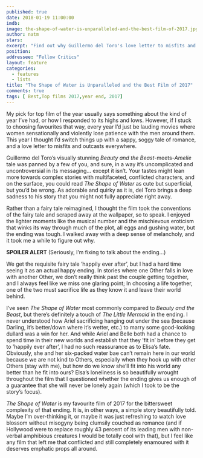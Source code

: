 ```yaml
---
published: true
date: 2018-01-19 11:00:00
imdb: 
image: the-shape-of-water-is-unparalleled-and-the-best-film-of-2017.jpg
author: natm 
stars: 
excerpt: "Find out why Guillermo del Toro's love letter to misfits and outcasts is Nat Master's pick of the year."
position: 
addressee: "Fellow Critics"
layout: feature
categories: 
  - features
  - lists
title: "The Shape of Water is Unparalleled and the Best Film of 2017"
comments: true
tags: [ Best,Top films 2017,year end, 2017]
---
```

My pick for top film of the year usually says something about the kind of year I’ve had, or how I responded to its highs and lows. However, if I stuck to choosing favourites that way, every year I’d just be lauding movies where women sensationally and violently lose patience with the men around them. This year I thought I’d switch things up with a sappy, soggy tale of romance, and a love letter to misfits and outcasts everywhere.

Guillermo del Toro’s visually stunning _Beauty and the Beast_-meets-_Amelie_ tale was panned by a few of you, and sure, in a way it’s uncomplicated and uncontroversial in its messaging… except it isn’t. Your tastes might lean more towards complex stories with multifaceted, conflicted characters, and on the surface, you could read _The Shape of Water_ as cute but superficial, but you’d be wrong. As adorable and quirky as it is, del Toro brings a deep sadness to his story that you might not fully appreciate right away.

Rather than a fairy tale reimagined, I thought the film took the conventions of the fairy tale and scraped away at the wallpaper, so to speak. I enjoyed the lighter moments like the musical number and the mischievous eroticism that winks its way through much of the plot, all eggs and gushing water, but the ending was tough. I walked away with a deep sense of melancholy, and it took me a while to figure out why.

**SPOILER ALERT** (Seriously, I’m fixing to talk about the ending…)

We get the requisite fairy tale ’happily ever after’, but I had a hard time seeing it as an actual happy ending. In stories where one Other falls in love with another Other, we don’t really think past the couple getting together, and I always feel like we miss one glaring point; In choosing a life together, one of the two must sacrifice life as they know it and leave their world behind.

 I’ve seen _The Shape of Water_ most commonly compared to _Beauty and the Beast_, but there’s definitely a touch of _The Little Mermaid_ in the ending. I never understood how Ariel sacrificing hanging out under the sea (because Darling, it’s better/down where it’s wetter, etc.) to marry some good-looking dullard was a win for her. And while Ariel and Belle both had a chance to spend time in their new worlds and establish that they ’fit in’ before they get to ’happily ever after’, I had no such reassurance as to Elisa’s fate. Obviously, she and her six-packed water bae can’t remain here in our world because we are not kind to Others, especially when they hook up with other Others (stay with me), but how do we know she’ll fit into his world any better than he fit into ours? Elsa’s loneliness is so beautifully wrought throughout the film that I questioned whether the ending gives us enough of a guarantee that she will never be lonely again (which I took to be the story’s focus).

_The Shape of Water_ is my favourite film of 2017 for the bittersweet complexity of that ending. It is, in other ways, a simple story beautifully told. Maybe I’m over-thinking it, or maybe it was just refreshing to watch love blossom without misogyny being clumsily couched as romance (and if Hollywood were to replace roughly 43 percent of its leading men with non-verbal amphibious creatures I would be totally cool with that), but I feel like any film that left me that conflicted and still completely enamoured with it deserves emphatic props all around.